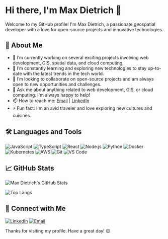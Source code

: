 # Hi there, I'm Max Dietrich 👋

Welcome to my GitHub profile! I'm Max Dietrich, a passionate geospatial developer with a love for open-source projects and innovative technologies.

## 🚀 About Me

- 🔭 I’m currently working on several exciting projects involving web development, GIS, spatial data, and cloud computing.
- 🌱 I’m constantly learning and exploring new technologies to stay up-to-date with the latest trends in the tech world.
- 👯 I’m looking to collaborate on open-source projects and am always open to new opportunities and challenges.
- 💬 Ask me about anything related to web development, GIS, or cloud computing. I'm always happy to help!
- 📫 How to reach me: [Email](mailto:max.dietrich@example.com) | [LinkedIn](https://www.linkedin.com/in/dietrichmax/)
- ⚡ Fun fact: I'm an avid traveler and love exploring new cultures and cuisines.

## 🛠️ Languages and Tools

![JavaScript](https://img.shields.io/badge/-JavaScript-000?&logo=JavaScript)
![TypeScript](https://img.shields.io/badge/-TypeScript-000?&logo=TypeScript)
![React](https://img.shields.io/badge/-React-000?&logo=React)
![Node.js](https://img.shields.io/badge/-Node.js-000?&logo=Node.js)
![Python](https://img.shields.io/badge/-Python-000?&logo=Python)
![Docker](https://img.shields.io/badge/-Docker-000?&logo=Docker)
![Kubernetes](https://img.shields.io/badge/-Kubernetes-000?&logo=Kubernetes)
![AWS](https://img.shields.io/badge/-AWS-000?&logo=Amazon-AWS)
![Git](https://img.shields.io/badge/-Git-000?&logo=Git)
![VS Code](https://img.shields.io/badge/-VS%20Code-000?&logo=Visual-Studio-Code)

## 📈 GitHub Stats

![Max Dietrich's GitHub Stats](https://github-readme-stats.vercel.app/api?username=dietrichmax&show_icons=true&theme=dark)

![Top Langs](https://github-readme-stats.vercel.app/api/top-langs/?username=dietrichmax&layout=compact&theme=dark)

## 🔗 Connect with Me

<p align="left">
  <a href="https://www.linkedin.com/in/dietrichmax/" target="blank"><img align="center" src="https://img.shields.io/badge/-LinkedIn-000?&logo=LinkedIn" alt="LinkedIn"/></a>
  <a href="mailto:max.dietrich@example.com" target="blank"><img align="center" src="https://img.shields.io/badge/-Email-000?&logo=Gmail" alt="Email"/></a>
</p>

Thanks for visiting my profile. Have a great day! 😊

